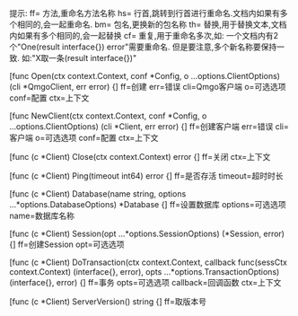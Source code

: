 提示:
ff= 方法,重命名方法名称
hs= 行首,跳转到行首进行重命名.文档内如果有多个相同的,会一起重命名.
bm= 包名,更换新的包名称
th= 替换,用于替换文本,文档内如果有多个相同的,会一起替换
cf= 重复,用于重命名多次,如: 一个文档内有2个"One(result interface{}) error"需要重命名.
但是要注意,多个新名称要保持一致. 如:"X取一条(result interface{})"

[func Open(ctx context.Context, conf *Config, o ...options.ClientOptions) (cli *QmgoClient, err error) {]
ff=创建
err=错误
cli=Qmgo客户端
o=可选选项
conf=配置
ctx=上下文

[func NewClient(ctx context.Context, conf *Config, o ...options.ClientOptions) (cli *Client, err error) {]
ff=创建客户端
err=错误
cli=客户端
o=可选选项
conf=配置
ctx=上下文

[func (c *Client) Close(ctx context.Context) error {]
ff=关闭
ctx=上下文

[func (c *Client) Ping(timeout int64) error {]
ff=是否存活
timeout=超时时长

[func (c *Client) Database(name string, options ...*options.DatabaseOptions) *Database {]
ff=设置数据库
options=可选选项
name=数据库名称

[func (c *Client) Session(opt ...*options.SessionOptions) (*Session, error) {]
ff=创建Session
opt=可选选项

[func (c *Client) DoTransaction(ctx context.Context, callback func(sessCtx context.Context) (interface{}, error), opts ...*options.TransactionOptions) (interface{}, error) {]
ff=事务
opts=可选选项
callback=回调函数
ctx=上下文

[func (c *Client) ServerVersion() string {]
ff=取版本号
